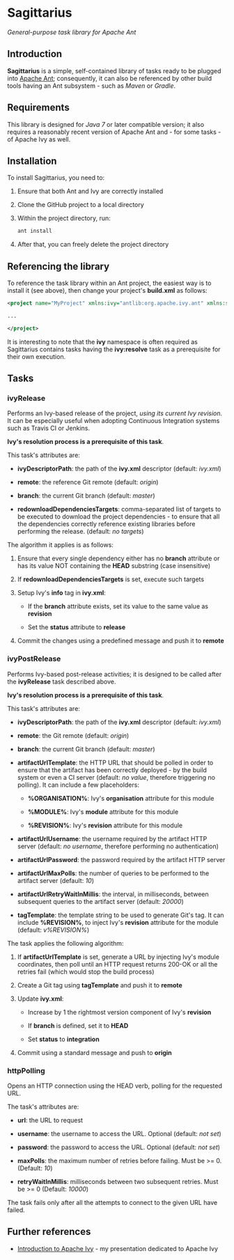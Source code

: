 # Sagittarius

*General-purpose task library for Apache Ant*


## Introduction

**Sagittarius** is a simple, self-contained library of tasks ready to be plugged into [Apache Ant](https://ant.apache.org/); consequently, it can also be referenced by other build tools having an Ant subsystem - such as *Maven* or *Gradle*.


## Requirements

This library is designed for *Java 7* or later compatible version; it also requires a reasonably recent version of Apache Ant and - for some tasks - of Apache Ivy as well.


## Installation

To install Sagittarius, you need to:

1. Ensure that both Ant and Ivy are correctly installed

1. Clone the GitHub project to a local directory

1. Within the project directory, run:

   ```bash
   ant install
   ```

1. After that, you can freely delete the project directory


## Referencing the library

To reference the task library within an Ant project, the easiest way is to install it (see above), then change your project's **build.xml** as follows:

```xml
<project name="MyProject" xmlns:ivy="antlib:org.apache.ivy.ant" xmlns:sagittarius="antlib:info.gianlucacosta.sagittarius" ...>

...

</project>
```

It is interesting to note that the **ivy** namespace is often required as Sagittarius contains tasks having the **ivy:resolve** task as a prerequisite for their own execution.


## Tasks

### ivyRelease

Performs an Ivy-based release of the project, *using its current Ivy revision*. It can be especially useful when adopting Continuous Integration systems such as Travis CI or Jenkins.

**Ivy's resolution process is a prerequisite of this task**.

This task's attributes are:

* **ivyDescriptorPath**: the path of the **ivy.xml** descriptor (default: *ivy.xml*)

* **remote**: the reference Git remote (default: *origin*)

* **branch**: the current Git branch (default: *master*)

* **redownloadDependenciesTargets**: comma-separated list of targets to be executed to download the project dependencies - to ensure that all the dependencies correctly reference existing libraries before performing the release. (default: *no targets*)


The algorithm it applies is as follows:

1. Ensure that every single dependency either has no **branch** attribute or has its value NOT containing the **HEAD** substring (case insensitive)

1. If **redownloadDependenciesTargets** is set, execute such targets

1. Setup Ivy's **info** tag in **ivy.xml**:

   * If the **branch** attribute exists, set its value to the same value as **revision**

   * Set the **status** attribute to **release**

1. Commit the changes using a predefined message and push it to **remote**



### ivyPostRelease

Performs Ivy-based post-release activities; it is designed to be called after the **ivyRelease** task described above.

**Ivy's resolution process is a prerequisite of this task**.

This task's attributes are:

* **ivyDescriptorPath**: the path of the **ivy.xml** descriptor (default: *ivy.xml*)

* **remote**: the Git remote (default: *origin*)

* **branch**: the current Git branch (default: *master*)

* **artifactUrlTemplate**: the HTTP URL that should be polled in order to ensure that the artifact has been correctly deployed - by the build system or even a CI server (default: *no value*, therefore triggering no polling). It can include a few placeholders:

  * **%ORGANISATION%**: Ivy's **organisation** attribute for this module

  * **%MODULE%**: Ivy's **module** attribute for this module

  * **%REVISION%**: Ivy's **revision** attribute for this module

* **artifactUrlUsername**: the username required by the artifact HTTP server (default: *no username*, therefore performing no authentication)
* **artifactUrlPassword**: the password required by the artifact HTTP server

* **artifactUrlMaxPolls**: the number of queries to be performed to the artifact server (default: *10*)

* **artifactUrlRetryWaitInMillis**: the interval, in milliseconds, between subsequent queries to the artifact server (default: *20000*)

* **tagTemplate**: the template string to be used to generate Git's tag. It can include **%REVISION%**, to inject Ivy's **revision** attribute for the module (default: *v%REVISION%*)


The task applies the following algorithm:

1. If **artifactUrlTemplate** is set, generate a URL by injecting Ivy's module coordinates, then poll until an HTTP request returns 200-OK or all the retries fail (which would stop the build process)

1. Create a Git tag using **tagTemplate** and push it to **remote**

1. Update **ivy.xml**:

   * Increase by 1 the rightmost version component of Ivy's **revision**

   * If **branch** is defined, set it to **HEAD**

   * Set **status** to **integration**

1. Commit using a standard message and push to **origin**



### httpPolling

Opens an HTTP connection using the HEAD verb, polling for the requested URL.

The task's attributes are:

* **url**: the URL to request

* **username**: the username to access the URL. Optional (default: *not set*)

* **password**: the password to access the URL. Optional (default: *not set*)

* **maxPolls**: the maximum number of retries before failing. Must be >= 0.  (Default: *10*)

* **retryWaitInMillis**: milliseconds between two subsequent retries. Must be >= 0 (Default: *10000*)


The task fails only after all the attempts to connect to the given URL have failed.


## Further references

* [Introduction to Apache Ivy](https://speakerdeck.com/giancosta86/introduction-to-apache-ivy) - my presentation dedicated to Apache Ivy